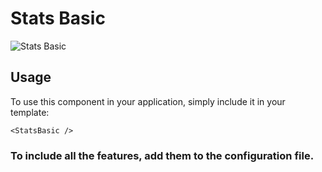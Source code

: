 # Stats Basic

![Stats Basic](/StatsBasic.png)

## Usage

To use this component in your application, simply include it in your template:

```
<StatsBasic />
```

### To include all the features, add them to the configuration file.